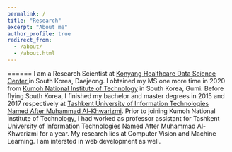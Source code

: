 ```yaml
---
permalink: /
title: "Research"
excerpt: "About me"
author_profile: true
redirect_from: 
  - /about/
  - /about.html
---
```



======
I am a Research Scientist at [Konyang Healthcare Data Science Center ](https://www.kyuh.ac.kr/hdc/) in South Korea, Daejeong. I obtained my MS one more time in 2020 from [Kumoh National Institute of Technology](https://eng.kumoh.ac.kr/eng/index.do) in South Korea, Gumi.  Before flying South Korea, I finished my bachelor  and master degrees in 2015 and 2017 respectively at [Tashkent University of Information Technologies Named After Muhammad Al-Khwarizmi](https://tuit.uz/en). Prior to joining Kumoh National Institute of Technology, I had worked as professor assistant for Tashkent University of Information Technologies Named After Muhammad Al-Khwarizmi for a year. My research lies at Computer Vision and Machine Learning. I am intersted in web development as well.
